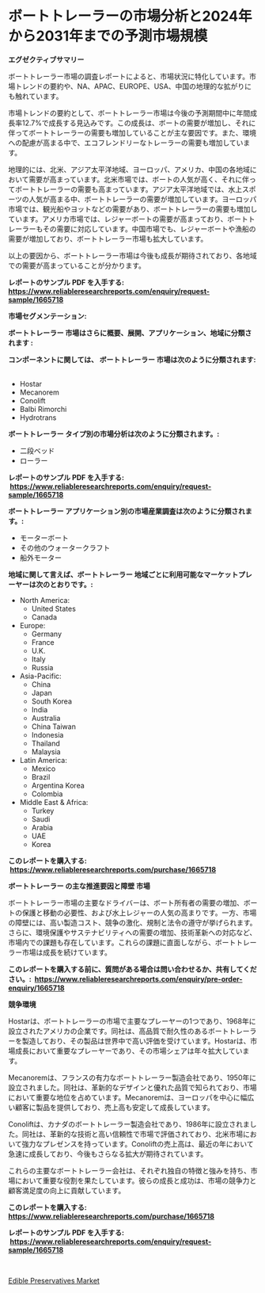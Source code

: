 <p><h1>ボートトレーラーの市場分析と2024年から2031年までの予測市場規模</h1></p><p><strong>エグゼクティブサマリー</strong></p>
<p><p>ボートトレーラー市場の調査レポートによると、市場状況に特化しています。市場トレンドの要約や、NA、APAC、EUROPE、USA、中国の地理的な拡がりにも触れています。</p><p>市場トレンドの要約として、ボートトレーラー市場は今後の予測期間中に年間成長率12.7%で成長する見込みです。この成長は、ボートの需要が増加し、それに伴ってボートトレーラーの需要も増加していることが主な要因です。また、環境への配慮が高まる中で、エコフレンドリーなトレーラーの需要も増加しています。</p><p>地理的には、北米、アジア太平洋地域、ヨーロッパ、アメリカ、中国の各地域において需要が高まっています。北米市場では、ボートの人気が高く、それに伴ってボートトレーラーの需要も高まっています。アジア太平洋地域では、水上スポーツの人気が高まる中、ボートトレーラーの需要が増加しています。ヨーロッパ市場では、観光船やヨットなどの需要があり、ボートトレーラーの需要も増加しています。アメリカ市場では、レジャーボートの需要が高まっており、ボートトレーラーもその需要に対応しています。中国市場でも、レジャーボートや漁船の需要が増加しており、ボートトレーラー市場も拡大しています。</p><p>以上の要因から、ボートトレーラー市場は今後も成長が期待されており、各地域での需要が高まっていることが分かります。</p></p>
<p><strong>レポートのサンプル PDF を入手する: <a href="https://www.reliableresearchreports.com/enquiry/request-sample/1665718">https://www.reliableresearchreports.com/enquiry/request-sample/1665718</a></strong></p>
<p><strong>市場セグメンテーション:</strong></p>
<p><strong> ボートトレーラー 市場はさらに概要、展開、アプリケーション、地域に分類されます :</strong></p>
<p><strong>コンポーネントに関しては、 ボートトレーラー 市場は次のように分類されます: &nbsp;</strong></p>
<p><ul><li>Hostar</li><li>Mecanorem</li><li>Conolift</li><li>Balbi Rimorchi</li><li>Hydrotrans</li></ul></p>
<p><strong> ボートトレーラー タイプ別の市場分析は次のように分類されます。:</strong></p>
<p><ul><li>二段ベッド</li><li>ローラー</li></ul></p>
<p><strong>レポートのサンプル PDF を入手する: &nbsp;<a href="https://www.reliableresearchreports.com/enquiry/request-sample/1665718">https://www.reliableresearchreports.com/enquiry/request-sample/1665718</a></strong></p>
<p><strong> ボートトレーラー アプリケーション別の市場産業調査は次のように分類されます。:</strong></p>
<p><ul><li>モーターボート</li><li>その他のウォータークラフト</li><li>船外モーター</li></ul></p>
<p><strong>地域に関して言えば、ボートトレーラー 地域ごとに利用可能なマーケットプレーヤーは次のとおりです。:</strong></p>
<p><ul>
    <li>
        North America:
        <ul>
            <li>United States</li>
            <li>Canada</li>
        </ul>
    </li>
    <li>
        Europe:
        <ul>
            <li>Germany</li>
            <li>France</li>
            <li>U.K.</li>
            <li>Italy</li>
            <li>Russia</li>
        </ul>
    </li>
    <li>
        Asia-Pacific:
        <ul>
            <li>China</li>
            <li>Japan</li>
            <li>South Korea</li>
            <li>India</li>
            <li>Australia</li>
            <li>China Taiwan</li>
            <li>Indonesia</li>
            <li>Thailand</li>
            <li>Malaysia</li>
        </ul>
    </li>
    <li>
        Latin America:
        <ul>
            <li>Mexico</li>
            <li>Brazil</li>
            <li>Argentina Korea</li>
            <li>Colombia</li>
        </ul>
    </li>
    <li>
        Middle East & Africa:
        <ul>
            <li>Turkey</li>
            <li>Saudi</li>
            <li>Arabia</li>
            <li>UAE</li>
            <li>Korea</li>
        </ul>
    </li>
    </ul></p>
<p><strong>このレポートを購入する: &nbsp;<a href="https://www.reliableresearchreports.com/purchase/1665718">https://www.reliableresearchreports.com/purchase/1665718</a></strong></p>
<p><strong>ボートトレーラー の主な推進要因と障壁 市場</strong></p>
<p><p>ボートトレーラー市場の主要なドライバーは、ボート所有者の需要の増加、ボートの保護と移動の必要性、および水上レジャーの人気の高まりです。一方、市場の障壁には、高い製造コスト、競争の激化、規制と法令の遵守が挙げられます。さらに、環境保護やサステナビリティへの需要の増加、技術革新への対応など、市場内での課題も存在しています。これらの課題に直面しながら、ボートトレーラー市場は成長を続けています。</p></p>
<p><strong>このレポートを購入する前に、質問がある場合は問い合わせるか、共有してください。:&nbsp; <a href="https://www.reliableresearchreports.com/enquiry/pre-order-enquiry/1665718">https://www.reliableresearchreports.com/enquiry/pre-order-enquiry/1665718</a></strong></p>
<p><strong>競争環境</strong></p>
<p><p>Hostarは、ボートトレーラーの市場で主要なプレーヤーの1つであり、1968年に設立されたアメリカの企業です。同社は、高品質で耐久性のあるボートトレーラーを製造しており、その製品は世界中で高い評価を受けています。Hostarは、市場成長において重要なプレーヤーであり、その市場シェアは年々拡大しています。</p><p>Mecanoremは、フランスの有力なボートトレーラー製造会社であり、1950年に設立されました。同社は、革新的なデザインと優れた品質で知られており、市場において重要な地位を占めています。Mecanoremは、ヨーロッパを中心に幅広い顧客に製品を提供しており、売上高も安定して成長しています。</p><p>Conoliftは、カナダのボートトレーラー製造会社であり、1986年に設立されました。同社は、革新的な技術と高い信頼性で市場で評価されており、北米市場において強力なプレゼンスを持っています。Conoliftの売上高は、最近の年において急速に成長しており、今後もさらなる拡大が期待されています。</p><p>これらの主要なボートトレーラー会社は、それぞれ独自の特徴と強みを持ち、市場において重要な役割を果たしています。彼らの成長と成功は、市場の競争力と顧客満足度の向上に貢献しています。</p></p>
<p><strong>このレポートを購入する: &nbsp; <a href="https://www.reliableresearchreports.com/purchase/1665718">https://www.reliableresearchreports.com/purchase/1665718</a></strong></p>
<p><strong>レポートのサンプル PDF を入手する: &nbsp;<a href="https://www.reliableresearchreports.com/enquiry/request-sample/1665718">https://www.reliableresearchreports.com/enquiry/request-sample/1665718</a></strong><strong></strong></p>
<p>&nbsp;</p>
<p><p><a href="https://copper-carbon-84f.notion.site/Edible-Preservatives-Market-Research-Report-Reveals-The-Latest-Trends-And-Opportunities-of-this-Mark-ec834641cf484beca3046fcd9d9b1491">Edible Preservatives Market</a></p></p>